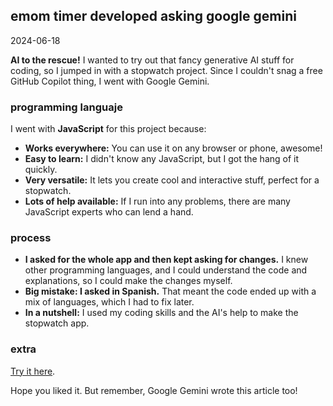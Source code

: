 ## emom timer developed asking google gemini
2024-06-18

__AI to the rescue!__ I wanted to try out that fancy generative AI stuff for coding, so I jumped in with a stopwatch project. Since I couldn't snag a free GitHub Copilot thing, I went with Google Gemini.

### programming languaje

I went with **JavaScript** for this project because:

-   __Works everywhere:__ You can use it on any browser or phone, awesome!
-   __Easy to learn:__ I didn't know any JavaScript, but I got the hang of it quickly.
-   __Very versatile:__ It lets you create cool and interactive stuff, perfect for a stopwatch.
-   __Lots of help available:__ If I run into any problems, there are many JavaScript experts who can lend a hand.

### process

- __I asked for the whole app and then kept asking for changes.__ I knew other programming languages, and I could understand the code and explanations, so I could make the changes myself.
- __Big mistake: I asked in Spanish.__ That meant the code ended up with a mix of languages, which I had to fix later.
- __In a nutshell:__ I used my coding skills and the AI's help to make the stopwatch app.

### extra

[Try it here](https://juanjopastor.github.io/emom/).

Hope you liked it. But remember, Google Gemini wrote this article too!
